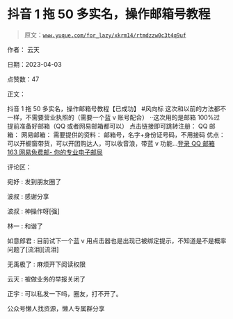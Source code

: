 # 抖音 1 拖 50 多实名，操作邮箱号教程

> 原文：[`www.yuque.com/for_lazy/xkrm14/rtmdzzw0c3t4q9uf`](https://www.yuque.com/for_lazy/xkrm14/rtmdzzw0c3t4q9uf)



作者： 云天



日期：2023-04-03



点赞数：47



正文：



抖音 1 拖 50 多实名，操作邮箱号教程【已成功】 #风向标 这次和以前的方法都不一样，不需要营业执照的（需要一个蓝 v 账号配合） ··这次用的是邮箱 100%过 提前准备好邮箱（QQ 或者网易邮箱都可以） 点击链接即可跳转注册： QQ 邮箱： 网易邮箱： 需要提供的资料： 邮箱号，名字+身份证号码，不用接码 优点：可以开橱窗带货，可以开团购达人，可以收音浪，带蓝 v 功能...[登录 QQ 邮箱](https://mail.qq.com) [163 网易免费邮- 你的专业电子邮局](https://mail.163.com)



评论区：



宛妤 : 发到朋友圈了



波叔 : 感谢分享



波叔 : 神操作呀[强]



林一 : 和谐了



如意郎君 : 目前试下一个蓝 v 用点击器也是出现已被绑定提示，不知道是不是概率问题了[流泪][流泪]



无禹极了 : 麻烦开下阅读权限



云天 : 被做业务的举报关闭了



正宇 : 可以私发一下吗，圈友，打不开了。



公众号懒人找资源，懒人专属群分享

